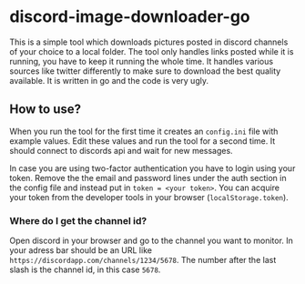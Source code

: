 # discord-image-downloader-go

This is a simple tool which downloads pictures posted in discord channels of your choice to a local folder. The tool only handles links posted while it is running, you have to keep it running the whole time. It handles various sources like twitter differently to make sure to download the best quality available. It is written in go and the code is very ugly.

## How to use?
When you run the tool for the first time it creates an `config.ini` file with example values. Edit these values and run the tool for a second time. It should connect to discords api and wait for new messages.

In case you are using two-factor authentication you have to login using your token. Remove the the email and password lines under the auth section in the config file and instead put in `token = <your token>`. You can acquire your token from the developer tools in your browser (`localStorage.token`).

### Where do I get the channel id?
Open discord in your browser and go to the channel you want to monitor. In your adress bar should be an URL like `https://discordapp.com/channels/1234/5678`. The number after the last slash is the channel id, in this case `5678`.
